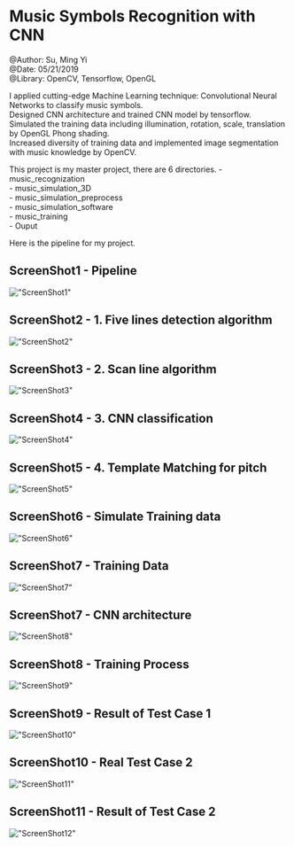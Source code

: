 # Music Symbols Recognition with CNN

@Author: Su, Ming Yi <br />
@Date: 05/21/2019 <br />
@Library: OpenCV, Tensorflow, OpenGL <br />

I applied cutting-edge Machine Learning technique: Convolutional Neural Networks to classify music symbols. </br>
Designed CNN architecture and trained CNN model by tensorflow. </br>
Simulated the training data including illumination, rotation, scale, translation by OpenGL Phong shading. </br>
Increased diversity of training data and implemented image segmentation with music knowledge by OpenCV. </br>

This project is my master project, there are 6 directories.
	- music_recognization <br />
	- music_simulation_3D <br />
	- music_simulation_preprocess <br />
	- music_simulation_software <br />
	- music_training <br />
	- Ouput <br />





Here is the pipeline for my project. <br/>
## ScreenShot1 - Pipeline
!["ScreenShot1"](https://github.com/bettle123/music_recognization/blob/master/Output/CNN_Information/pipeline.PNG)


## ScreenShot2 - 1. Five lines detection algorithm
!["ScreenShot2"](https://github.com/bettle123/music_recognization/blob/master/Output/Demo1/five_line.jpg)


## ScreenShot3 - 2. Scan line algorithm
!["ScreenShot3"](https://github.com/bettle123/music_recognization/blob/master/Output/Demo1/scan_line.jpg)

## ScreenShot4 - 3. CNN classification
!["ScreenShot4"](https://github.com/bettle123/music_recognization/blob/master/Output/Demo1/result.PNG)

## ScreenShot5 - 4. Template Matching for pitch
!["ScreenShot5"](https://github.com/bettle123/music_recognization/blob/master/Output/Demo1/pitch.jpg)

## ScreenShot6 - Simulate Training data
!["ScreenShot6"](https://github.com/bettle123/music_recognization/blob/master/Output/CNN_Information/OpenGL.PNG)
## ScreenShot7 - Training Data
!["ScreenShot7"](https://github.com/bettle123/music_recognization/blob/master/Output/CNN_Information/TrainingData.PNG)

## ScreenShot7 - CNN architecture
!["ScreenShot8"](https://github.com/bettle123/music_recognization/blob/master/Output/CNN_Information/CNN_architecture.PNG)

## ScreenShot8 - Training Process
!["ScreenShot9"](https://github.com/bettle123/music_recognization/blob/master/Output/CNN_Information/CNN_training.PNG)

## ScreenShot9 - Result of Test Case 1
!["ScreenShot10"](https://github.com/bettle123/music_recognization/blob/master/Output/Demo1/result.PNG)

## ScreenShot10 - Real Test Case 2
!["ScreenShot11"](https://github.com/bettle123/music_recognization/blob/master/Output/Demo2/scan_line.png)

## ScreenShot11 - Result of Test Case 2
!["ScreenShot12"](https://github.com/bettle123/music_recognization/blob/master/Output/Demo2/result.PNG)

